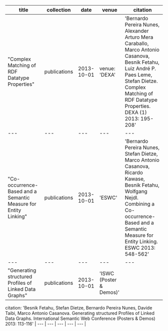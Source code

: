 | title | collection | date | venue | citation |
| --- | --- | --- | --- | --- |
"Complex Matching of RDF Datatype Properties" | publications | 2013-10-01 | venue: 'DEXA' | 'Bernardo Pereira Nunes, Alexander Arturo Mera Caraballo, Marco Antonio Casanova, Besnik Fetahu, Luiz André P. Paes Leme, Stefan Dietze. Complex Matching of RDF Datatype Properties. DEXA (1) 2013: 195-208'
| --- | --- | --- | --- | --- |
"Co-occurrence-Based and a Semantic Measure for Entity Linking" |  publications | 2013-10-01 | 'ESWC' |  'Bernardo Pereira Nunes, Stefan Dietze, Marco Antonio Casanova, Ricardo Kawase, Besnik Fetahu, Wolfgang Nejdl. Combining a Co-occurrence-Based and a Semantic Measure for Entity Linking. ESWC 2013: 548-562'
| --- | --- | --- | --- | --- |
"Generating structured Profiles of Linked Data Graphs" | publications | 2013-10-01 | 'ISWC (Poster & Demos)'
citation: 'Besnik Fetahu, Stefan Dietze, Bernardo Pereira Nunes, Davide Taibi, Marco Antonio Casanova. Generating structured Profiles of Linked Data Graphs. International Semantic Web Conference (Posters & Demos) 2013: 113-116'
| --- | --- | --- | --- | --- |
